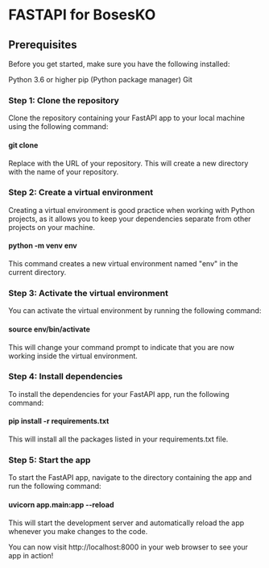 # FASTAPI for BosesKO
## Prerequisites
Before you get started, make sure you have the following installed:

Python 3.6 or higher
pip (Python package manager)
Git
### Step 1: Clone the repository
Clone the repository containing your FastAPI app to your local machine using the following command:


#### git clone <repository-url>
Replace <repository-url> with the URL of your repository. This will create a new directory with the name of your repository.

### Step 2: Create a virtual environment
Creating a virtual environment is good practice when working with Python projects, as it allows you to keep your dependencies separate from other projects on your machine.


#### python -m venv env
This command creates a new virtual environment named "env" in the current directory.

### Step 3: Activate the virtual environment
You can activate the virtual environment by running the following command:

#### source env/bin/activate
This will change your command prompt to indicate that you are now working inside the virtual environment.

### Step 4: Install dependencies
To install the dependencies for your FastAPI app, run the following command:


#### pip install -r requirements.txt

This will install all the packages listed in your requirements.txt file.

### Step 5: Start the app
To start the FastAPI app, navigate to the directory containing the app and run the following command:
 
#### uvicorn app.main:app --reload
This will start the development server and automatically reload the app whenever you make changes to the code.

You can now visit http://localhost:8000 in your web browser to see your app in action!
